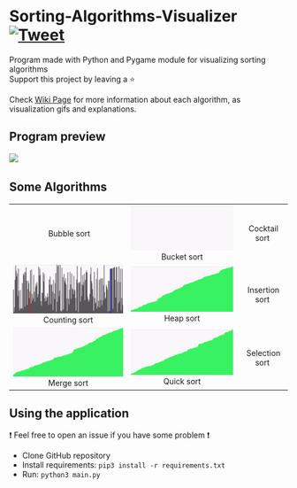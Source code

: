 # Sorting-Algorithms-Visualizer [![Tweet](https://img.shields.io/twitter/url/http/shields.io.svg?style=social)](https://twitter.com/intent/tweet?text=Amazing%20tool%20for%20visualising%20Sorting%20Algorithms%20in%20Python&url=https://github.com/LucasPilla/Sorting-Algorithms-Visualizer&via=&hashtags=educational,developers)
Program made with Python and Pygame module for visualizing sorting algorithms
</br>
Support this project by leaving a :star:

Check [Wiki Page](../../wiki) for more information about each algorithm, as visualization gifs and explanations.

## Program preview
![](images/preview.gif)

## Some Algorithms

| | | |
|:-------------------------:|:-------------------------:|:-------------------------:|
|<img width="250" alt="" src="https://github.com/LucasPilla/Sorting-Algorithms-Visualizer/blob/master/gifs/bubble_sort.gif?raw=true">  Bubble sort |  <img width="250" alt="" src="https://github.com/LucasPilla/Sorting-Algorithms-Visualizer/blob/master/gifs/bucket_sort.gif?raw=true"> Bucket sort |<img width="250" alt="" src="https://github.com/LucasPilla/Sorting-Algorithms-Visualizer/blob/master/gifs/cocktail_sort.gif?raw=true"> Cocktail sort |
|<img width="250" alt="" src="https://github.com/LucasPilla/Sorting-Algorithms-Visualizer/blob/master/gifs/counting_sort.gif?raw=true"> Counting sort |  <img width="250" alt="" src="https://github.com/LucasPilla/Sorting-Algorithms-Visualizer/blob/master/gifs/heap_sort.gif?raw=true"> Heap sort |<img width="250" alt="" src="https://github.com/LucasPilla/Sorting-Algorithms-Visualizer/blob/master/gifs/insertion_sort.gif?raw=true"> Insertion sort |
|<img width="250" alt="" src="https://github.com/LucasPilla/Sorting-Algorithms-Visualizer/blob/master/gifs/merge_sort.gif?raw=true"> Merge sort |  <img width="250" alt="" src="https://github.com/LucasPilla/Sorting-Algorithms-Visualizer/blob/master/gifs/quick_sort.gif?raw=true"> Quick sort |<img width="250" alt="" src="https://github.com/LucasPilla/Sorting-Algorithms-Visualizer/blob/master/gifs/selection_sort.gif?raw=true"> Selection sort |

## Using the application
  :exclamation: Feel free to open an issue if you have some problem :exclamation:
- Clone GitHub repository
- Install requirements: `pip3 install -r requirements.txt`
- Run: `python3 main.py`
